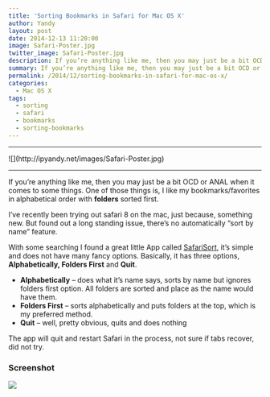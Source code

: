 ```yaml
---
title: 'Sorting Bookmarks in Safari for Mac OS X'
author: Yandy
layout: post
date: 2014-12-13 11:20:00
image: Safari-Poster.jpg
twitter_image: Safari-Poster.jpg
description: If you’re anything like me, then you may just be a bit OCD or ANAL when it comes to some things. One of those things is, I like my bookmarks/favorites in alphabetical order with folders sorted first...
summary: If you’re anything like me, then you may just be a bit OCD or ANAL when it comes to some things. One of those things is, I like my bookmarks/favorites in alphabetical order with folders sorted first...
permalink: /2014/12/sorting-bookmarks-in-safari-for-mac-os-x/
categories:
  - Mac OS X
tags:
  - sorting
  - safari
  - bookmarks
  - sorting-bookmarks
---
```

<hr>
![](http://ipyandy.net/images/Safari-Poster.jpg)
<hr>

If you’re anything like me, then you may just be a bit OCD or ANAL when it comes to some things. One of those things is, I like my bookmarks/favorites in alphabetical order with **folders** sorted first.

I’ve recently been trying out safari 8 on the mac, just because, something new. But found out a long standing issue, there’s no automatically “sort by name” feature.

With some searching I found a great little App called <a href="http://www.safarisort.com/" target="_blank">SafariSort</a>, it’s simple and does not have many fancy options. Basically, it has three options, **Alphabetically, Folders First** and **Quit**.

* **Alphabetically** – does what it’s name says, sorts by name but ignores folders first option. All folders are sorted and place as the name would have them.
* **Folders First** – sorts alphabetically and puts folders at the top, which is my preferred method.
* **Quit** – well, pretty obvious, quits and does nothing

The app will quit and restart Safari in the process, not sure if tabs recover, did not try.

### Screenshot
![](http://ipyandy.net/images/safarisort.png)
